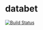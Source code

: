 # databet

[![Build Status](https://travis-ci.org/sixrandanes/databet.svg?branch=master)](https://travis-ci.org/freeCodeCamp/how-to-contribute-to-open-source)

